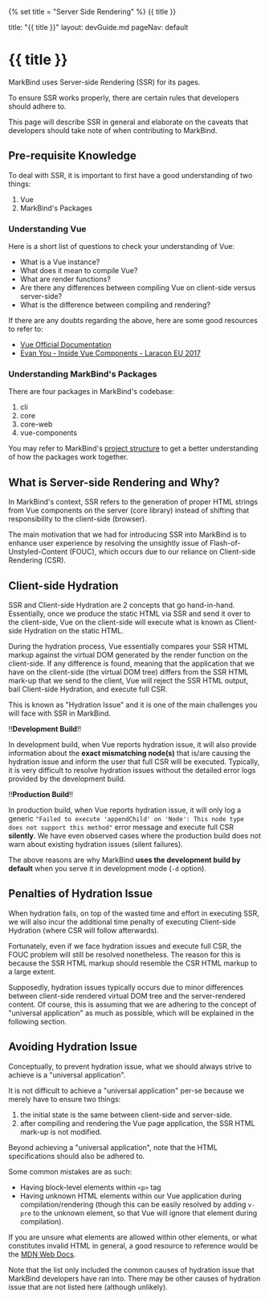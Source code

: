 {% set title = "Server Side Rendering" %}
<span id="title" class="d-none">{{ title }}</span>

<frontmatter>
  title: "{{ title }}"
  layout: devGuide.md
  pageNav: default
</frontmatter>

# {{ title }}

<div class="lead">

MarkBind uses Server-side Rendering (SSR) for its pages. 

To ensure SSR works properly, there are certain rules that developers should adhere to. 

This page will describe SSR in general and elaborate on the caveats that developers should take note of when contributing to MarkBind. 
</div>

## Pre-requisite Knowledge

To deal with SSR, it is important to first have a good understanding of two things:
1. Vue
2. MarkBind's Packages

### Understanding Vue

Here is a short list of questions to check your understanding of Vue:
- What is a Vue instance?
- What does it mean to compile Vue?
- What are render functions?
- Are there any differences between compiling Vue on client-side versus server-side?
- What is the difference between compiling and rendering?

<box type="info" header="##### Useful Resources to understand Vue better" seamless>

If there are any doubts regarding the above, here are some good resources to refer to:

- [Vue Official Documentation](https://vuejs.org/v2/guide)
- [Evan You - Inside Vue Components - Laracon EU 2017](https://www.youtube.com/watch?v=wZN_FtZRYC8&ab_channel=LaraconEU)
</box>

### Understanding MarkBind's Packages

There are four packages in MarkBind's codebase:
1. cli
2. core
3. core-web
4. vue-components

You may refer to MarkBind's [project structure](projectStructure.md) to get a better understanding of how the packages work together.

## What is Server-side Rendering and Why?

In MarkBind's context, SSR refers to the generation of proper HTML strings from Vue components on the server (core library) instead of shifting that responsibility to the client-side (browser). 

The main motivation that we had for introducing SSR into MarkBind is to enhance user experience by resolving the unsightly issue of Flash-of-Unstyled-Content (FOUC), which occurs due to our reliance on Client-side Rendering (CSR). 

## Client-side Hydration

SSR and Client-side Hydration are 2 concepts that go hand-in-hand. Essentially, once we produce the static HTML via SSR and send it over to the client-side, Vue on the client-side will execute what is known as Client-side Hydration on the static HTML.

During the hydration process, Vue essentially compares your SSR HTML markup against the virtual DOM generated by the render function on the client-side. If any difference is found, meaning that the application that we have on the client-side (the virtual DOM tree) differs from the SSR HTML mark-up that we send to the client, Vue will reject the SSR HTML output, bail Client-side Hydration, and execute full CSR.

This is known as "Hydration Issue" and it is one of the main challenges you will face with SSR in MarkBind. 

<box type="warning" header="##### Development vs. Production Build" seamless>

!!**Development Build**!!

In development build, when Vue reports hydration issue, it will also provide information about the **exact mismatching node(s)** that is/are causing the hydration issue and inform the user that full CSR will be executed. Typically, it is very difficult to resolve hydration issues without the detailed error logs provided by the development build. 

!!**Production Build**!!

In production build, when Vue reports hydration issue, it will only log a generic `"Failed to execute 'appendChild' on 'Node': This node type does not support this method"` error message and execute full CSR **silently**. We have even observed cases where the production build does not warn about existing hydration issues (silent failures).

The above reasons are why MarkBind **uses the development build by default** when you serve it in development mode (`-d` option).
</box>

## Penalties of Hydration Issue

When hydration fails, on top of the wasted time and effort in executing SSR, we will also incur the additional time penalty of executing Client-side Hydration (where CSR will follow afterwards).

Fortunately, even if we face hydration issues and execute full CSR, the FOUC problem will still be resolved nonetheless. The reason for this is because the SSR HTML markup should resemble the CSR HTML markup to a large extent.

Supposedly, hydration issues typically occurs due to minor differences between client-side rendered virtual DOM tree and the server-rendered content. Of course, this is assuming that we are adhering to the concept of "universal application" as much as possible, which will be explained in the following section.

## Avoiding Hydration Issue 

Conceptually, to prevent hydration issue, what we should always strive to achieve is a "universal application". 

It is not difficult to achieve a "universal application" per-se because we merely have to ensure two things:
1) the initial state is the same between client-side and server-side.
2) after compiling and rendering the Vue page application, the SSR HTML mark-up is not modified.

Beyond achieving a "universal application", note that the HTML specifications should also be adhered to. 

Some common mistakes are as such: 
- Having block-level elements within `<p>` tag
- Having unknown HTML elements within our Vue application during compilation/rendering (though this can be easily resolved by adding `v-pre` to the unknown element, so that Vue will ignore that element during compilation). 

<box type="success" seamless>

If you are unsure what elements are allowed within other elements, or what constitutes invalid HTML in general, a good resource to reference would be the [MDN Web Docs](https://developer.mozilla.org/en-US/docs/Web/HTML/Element/span).
</box>

Note that the list only included the common causes of hydration issue that MarkBind developers have ran into. There may be other causes of hydration issue that are not listed here (although unlikely).
